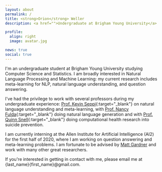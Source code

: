 ```yaml
---
layout: about
permalink: /
title: <strong>Orion</strong> Weller
description: <a href="">Undergraduate at Brigham Young University</a>

profile:
  align: right
  image: avatar.jpg

news: true
social: true
---
```


I'm an undergraduate student at Brigham Young University studying Computer Science and Statistics.  I am broadly interested in Natural Language Processing and Machine Learning: my current research includes meta-learning for NLP, natural language understanding, and question answering.

I've had the privilege to work with several professors during my undergraduate experience: [Prof. Kevin Seppi](https://byu-aml.github.io/){:target="\_blank"} on natural language understanding and meta-learning, with [Prof. Nancy Fulda](https://cs.byu.edu/faculty/neo){:target="\_blank"} doing natural language generation and with [Prof. Quinn Snell](https://cs.byu.edu/faculty/snell/){:target="\_blank"} doing computational health research into suicide prevention.

I am currently interning at the Allen Institute for Artificial Intelligence (AI2) for the first half of 2020, where I am working on question answering and meta-learning problems.  I am fortunate to be advised by [Matt Gardner](https://matt-gardner.github.io/) and work with many other great researchers.

If you're interested in getting in contact with me, please email me at {last_name}{first_name}@gmail.com.


